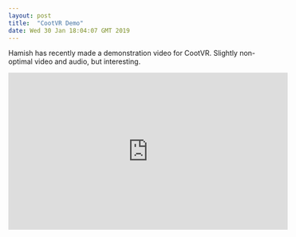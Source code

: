 ```yaml
---
layout: post
title:  "CootVR Demo"
date: Wed 30 Jan 18:04:07 GMT 2019
---
```


Hamish has recently made a demonstration video for CootVR.
Slightly non-optimal video and audio, but interesting.

<iframe width="560" height="315" src="https://www.youtube.com/watch?v=TdyYOWKDpGc" frameborder="0" allow="encrypted-media" allowfullscreen></iframe>


